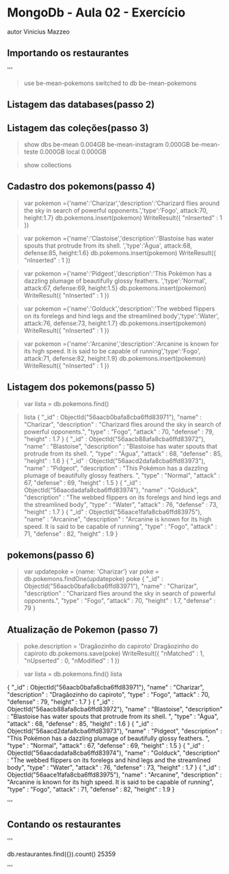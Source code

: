 # MongoDb - Aula 02 - Exercício
autor Vinicius Mazzeo

## Importando os restaurantes

'''
>use be-mean-pokemons
switched to db be-mean-pokemons

## Listagem das databases(passo 2)


## Listagem das coleções(passo 3)
> show dbs
be-mean            0.004GB
be-mean-instagram  0.000GB
be-mean-teste      0.000GB
local              0.000GB


> show collections

## Cadastro dos pokemons(passo 4)

> var pokemon ={'name':'Charizar','description':'Charizard flies around the sky in search of powerful opponents.','type':'Fogo', attack:70, height:1.7}
> db.pokemons.insert(pokemon)
WriteResult({ "nInserted" : 1 })

> var pokemon ={'name':'Clastoise','description':'Blastoise has water spouts that protrude from its shell. ','type':'Água', attack:68, defense:85, height:1.6}
> db.pokemons.insert(pokemon)
WriteResult({ "nInserted" : 1 })

> var pokemon ={'name':'Pidgeot','description':'This Pokémon has a dazzling plumage of beautifully glossy feathers. ','type':'Normal', attack:67, defense:69, height:1.5}
> db.pokemons.insert(pokemon)
WriteResult({ "nInserted" : 1 })

> var pokemon ={'name':'Golduck','description':'The webbed flippers on its forelegs and hind legs and the streamlined body','type':'Water', attack:76, defense:73, height:1.7}
> db.pokemons.insert(pokemon)
WriteResult({ "nInserted" : 1 })

> var pokemon ={'name':'Arcanine','description':'Arcanine is known for its high speed. It is said to be capable of running','type':'Fogo', attack:71, defense:82, height:1.9}
> db.pokemons.insert(pokemon)
WriteResult({ "nInserted" : 1 })

## Listagem dos pokemons(passo 5)
> var lista = db.pokemons.find()

> lista
{ 
	"_id" : ObjectId("56aacb0bafa8cba6ffd83971"), 
	"name" : "Charizar", 
	"description" : "Charizard flies around the sky in search of powerful opponents.", 
	"type" : "Fogo", 
	"attack" : 70, 
	"defense" : 79,
	"height" : 1.7 
}
{ 
	"_id" : ObjectId("56aacb88afa8cba6ffd83972"), 
	"name" : "Blastoise", 
	"description" : "Blastoise has water spouts that protrude from its shell. ", 
	"type" : "Água", 
	"attack" : 68, 
	"defense" : 85, 
	"height" : 1.6 
}
{ 
	"_id" : ObjectId("56aacd2dafa8cba6ffd83973"), 
	"name" : "Pidgeot", 
	"description" : "This Pokémon has a dazzling plumage of beautifully glossy feathers. ", 
	"type" : "Normal", 
	"attack" : 67, 
	"defense" : 69, 
	"height" : 1.5 
}
{ 
	"_id" : ObjectId("56aacdadafa8cba6ffd83974"), 
	"name" : "Golduck", 
	"description" : "The webbed flippers on its forelegs and hind legs and the streamlined body", 
	"type" : "Water", 
	"attack" : 76, 
	"defense" : 73, 
	"height" : 1.7 
}
{ 
	"_id" : ObjectId("56aace1fafa8cba6ffd83975"), 
	"name" : "Arcanine", 
	"description" : "Arcanine is known for its high speed. It is said to be capable of running", 
	"type" : "Fogo", 
	"attack" : 71, 
	"defense" : 82, 
	"height" : 1.9 
}

## pokemons(passo 6)



> var updatepoke = {name: 'Charizar'}
> var poke = db.pokemons.findOne(updatepoke)
> poke
{
	"_id" : ObjectId("56aacb0bafa8cba6ffd83971"),
	"name" : "Charizar",
	"description" : "Charizard flies around the sky in search of powerful opponents.",
	"type" : "Fogo",
	"attack" : 70,
	"height" : 1.7,
	"defense" : 79
}

## Atualização de Pokemon (passo 7)

> poke.description = 'Dragãozinho do capiroto'
Dragãozinho do capiroto
> db.pokemons.save(poke)
WriteResult({ "nMatched" : 1, "nUpserted" : 0, "nModified" : 1 })


> var lista = db.pokemons.find()
> lista

{ 
	"_id" : ObjectId("56aacb0bafa8cba6ffd83971"), 
	"name" : "Charizar", 
	"description" : "Dragãozinho do capiroto", 
	"type" : "Fogo", 
	"attack" : 70, 
	"defense" : 79,
	"height" : 1.7 
}
{ 
	"_id" : ObjectId("56aacb88afa8cba6ffd83972"), 
	"name" : "Blastoise", 
	"description" : "Blastoise has water spouts that protrude from its shell. ", 
	"type" : "Água", 
	"attack" : 68, 
	"defense" : 85, 
	"height" : 1.6 
}
{ 
	"_id" : ObjectId("56aacd2dafa8cba6ffd83973"), 
	"name" : "Pidgeot", 
	"description" : "This Pokémon has a dazzling plumage of beautifully glossy feathers. ", 
	"type" : "Normal", 
	"attack" : 67, 
	"defense" : 69, 
	"height" : 1.5 
}
{ 
	"_id" : ObjectId("56aacdadafa8cba6ffd83974"), 
	"name" : "Golduck", 
	"description" : "The webbed flippers on its forelegs and hind legs and the streamlined body", 
	"type" : "Water", 
	"attack" : 76, 
	"defense" : 73, 
	"height" : 1.7 
}
{ 
	"_id" : ObjectId("56aace1fafa8cba6ffd83975"), 
	"name" : "Arcanine", 
	"description" : "Arcanine is known for its high speed. It is said to be capable of running", 
	"type" : "Fogo", 
	"attack" : 71, 
	"defense" : 82, 
	"height" : 1.9 
}


'''

## Contando os restaurantes

'''

db.restaurantes.find({}).count()
25359

'''